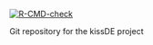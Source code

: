 [![R-CMD-check](https://github.com/aursiber/kissDE/actions/workflows/R-CMD-check.yaml/badge.svg)](https://github.com/aursiber/kissDE/actions/workflows/R-CMD-check.yaml)

Git repository for the kissDE project
